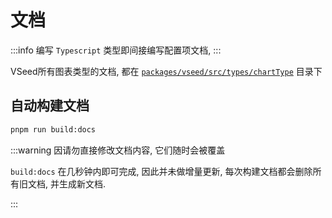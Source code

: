 # 文档

:::info
编写 `Typescript` 类型即间接编写配置项文档, 
:::

VSeed所有图表类型的文档, 都在 [`packages/vseed/src/types/chartType`](https://github.com/VisActor/VSeed/tree/main/packages/vseed/src/types/chartType) 目录下

## 自动构建文档

```bash title="source: scripts/build-docs.js"
pnpm run build:docs
```


:::warning
因请勿直接修改文档内容, 它们随时会被覆盖

`build:docs` 在几秒钟内即可完成, 因此并未做增量更新, 每次构建文档都会删除所有旧文档, 并生成新文档.

:::